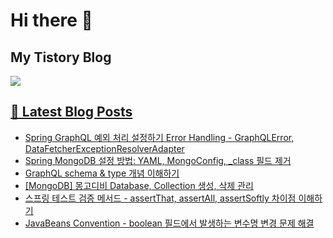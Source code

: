 # Hi there 👋

## My Tistory Blog

<p>
    <a href="https://kylo8.tistory.com"><img src="https://img.shields.io/badge/Tistory-000000?style=flat-square&logo=Tistory&logoColor=white"/>
</p>

## 📕 Latest Blog Posts

<ul><li><a href='https://kylo8.tistory.com/entry/Spring-GraphQL-%EC%98%88%EC%99%B8-%EC%B2%98%EB%A6%AC-%EC%84%A4%EC%A0%95%ED%95%98%EA%B8%B0-Error-Handling-GraphQLError-DataFetcherExceptionResolverAdapter' target='_blank'>Spring GraphQL 예외 처리 설정하기 Error Handling - GraphQLError, DataFetcherExceptionResolverAdapter</a></li><li><a href='https://kylo8.tistory.com/entry/Spring-MongoDB-%EC%84%A4%EC%A0%95-%EB%B0%A9%EB%B2%95-YAML-MongoConfig-class-%ED%95%84%EB%93%9C-%EC%A0%9C%EA%B1%B0' target='_blank'>Spring MongoDB 설정 방법: YAML, MongoConfig, _class 필드 제거</a></li><li><a href='https://kylo8.tistory.com/entry/GraphQL-schema-type-%EA%B0%9C%EB%85%90-%EC%9D%B4%ED%95%B4%ED%95%98%EA%B8%B0' target='_blank'>GraphQL schema &amp; type 개념 이해하기</a></li><li><a href='https://kylo8.tistory.com/entry/MongoDB-%EB%AA%BD%EA%B3%A0%EB%94%94%EB%B9%84-Database-Collection-%EC%83%9D%EC%84%B1-%EC%82%AD%EC%A0%9C-%EA%B4%80%EB%A6%AC' target='_blank'>[MongoDB] 몽고디비 Database, Collection 생성, 삭제 관리</a></li><li><a href='https://kylo8.tistory.com/entry/%EC%8A%A4%ED%94%84%EB%A7%81-%ED%85%8C%EC%8A%A4%ED%8A%B8-%EA%B2%80%EC%A6%9D-%EB%A9%94%EC%84%9C%EB%93%9C-assertThat-assertAll-assertSoftly-%EC%B0%A8%EC%9D%B4%EC%A0%90-%EC%9D%B4%ED%95%B4%ED%95%98%EA%B8%B0' target='_blank'>스프링 테스트 검증 메서드 - assertThat, assertAll, assertSoftly 차이점 이해하기</a></li><li><a href='https://kylo8.tistory.com/entry/JavaBeans-Convention-boolean-%ED%95%84%EB%93%9C%EC%97%90%EC%84%9C-%EB%B0%9C%EC%83%9D%ED%95%98%EB%8A%94-%EB%B3%80%EC%88%98%EB%AA%85-%EB%B3%80%EA%B2%BD-%EB%AC%B8%EC%A0%9C-%ED%95%B4%EA%B2%B0' target='_blank'>JavaBeans Convention - boolean 필드에서 발생하는 변수명 변경 문제 해결</a></li></ul>